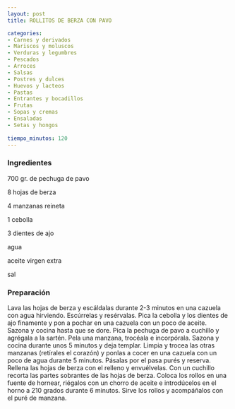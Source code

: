 ```yaml
---
layout: post
title: ROLLITOS DE BERZA CON PAVO

categories:
- Carnes y derivados
- Mariscos y moluscos
- Verduras y legumbres
- Pescados
- Arroces
- Salsas
- Postres y dulces
- Huevos y lacteos
- Pastas
- Entrantes y bocadillos
- Frutas
- Sopas y cremas
- Ensaladas
- Setas y hongos
 
tiempo_minutos: 120 
---
```

<h3>Ingredientes</h3>
700 gr. de pechuga de pavo

8 hojas de berza

4 manzanas reineta

1 cebolla

3 dientes de ajo

agua

aceite virgen extra

sal

<h3>Preparación</h3>
Lava las hojas de berza y escáldalas durante 2-3 minutos en una cazuela con agua hirviendo. Escúrrelas y resérvalas. Pica la cebolla y los dientes de ajo finamente y pon a pochar en una cazuela con un poco de aceite. Sazona y cocina hasta que se dore. Pica la pechuga de pavo a cuchillo y agrégala a la sartén. Pela una manzana, trocéala e incorpórala. Sazona y cocina durante unos 5 minutos y deja templar. Limpia y trocea las otras manzanas (retírales el corazón) y ponlas a cocer en una cazuela con un poco de agua durante 5 minutos. Pásalas por el pasa purés y reserva. Rellena las hojas de berza con el relleno y envuélvelas. Con un cuchillo recorta las partes sobrantes de las hojas de berza. Coloca los rollos en una fuente de hornear, riégalos con un chorro de aceite e introdúcelos en el horno a 210 grados durante 6 minutos. Sirve los rollos y acompáñalos con el puré de manzana.

